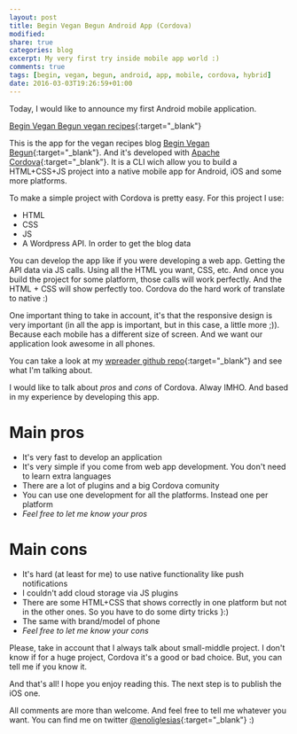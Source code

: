 ```yaml
---
layout: post
title: Begin Vegan Begun Android App (Cordova)
modified:
share: true
categories: blog 
excerpt: My very first try inside mobile app world :)
comments: true
tags: [begin, vegan, begun, android, app, mobile, cordova, hybrid]
date: 2016-03-03T19:26:59+01:00
---
```



Today, I would like to announce my first Android mobile application.

[Begin Vegan Begun vegan recipes](https://play.google.com/store/apps/details?id=com.enoliglesias.bvb){:target="_blank"}

This is the app for the vegan recipes blog [Begin Vegan Begun](http://beginveganbegun.es/){:target="_blank"}. And it's developed with [Apache Cordova](https://cordova.apache.org/){:target="_blank"}. It is a CLI wich allow you to build a HTML+CSS+JS project into a native mobile app for Android, iOS and some more platforms.

To make a simple project with Cordova is pretty easy. For this project I use:

* HTML
* CSS
* JS
* A Wordpress API. In order to get the blog data

You can develop the app like if you were developing a web app. Getting the API data via JS calls. Using all the HTML you want, CSS, etc. And once you build the project for some platform, those calls will work perfectly. And the HTML + CSS will show perfectly too. Cordova do the hard work of translate to native :)

One important thing to take in account, it's that the responsive design is very important (in all the app is important, but in this case, a little more ;)). Because each mobile has a different size of screen. And we want our application look awesome in all phones.

You can take a look at my [wpreader github repo](https://github.com/enoliglesias/wpreader){:target="_blank"} and see what I'm talking about.

I would like to talk about _pros_ and _cons_ of Cordova. Alway IMHO. And based in my experience by developing this app.

# Main pros

* It's very fast to develop an application
* It's very simple if you come from web app development. You don't need to learn extra languages
* There are a lot of plugins and a big Cordova comunity
* You can use one development for all the platforms. Instead one per platform
* _Feel free to let me know your pros_


# Main cons
* It's hard (at least for me) to use native functionality like push notifications
* I couldn't add cloud storage via JS plugins
* There are some HTML+CSS that shows correctly in one platform but not in the other ones. So you have to do some dirty tricks }:)
* The same with brand/model of phone
* _Feel free to let me know your cons_

Please, take in account that I always talk about small-middle project. I don't know if for a huge project, Cordova it's a good or bad choice. But, you can tell me if you know it.

And that's all! I hope you enjoy reading this. The next step is to publish the iOS one. 

All comments are more than welcome. And feel free to tell me whatever you want. You can find me on twitter [@enoliglesias](https://twitter.com/enoliglesias){:target="_blank"} :)


